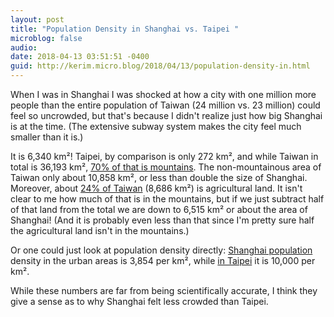 ```yaml
---
layout: post
title: "Population Density in Shanghai vs. Taipei "
microblog: false
audio: 
date: 2018-04-13 03:51:51 -0400
guid: http://kerim.micro.blog/2018/04/13/population-density-in.html
---
```

When I was in Shanghai I was shocked at how a city with one million more people than the entire population of Taiwan (24 million vs. 23 million) could feel so uncrowded, but that's because I didn't realize just how big Shanghai is at the time. (The extensive subway system makes the city feel much smaller than it is.)

It is 6,340 km²! Taipei, by comparison is only 272 km², and while Taiwan in total is 36,193 km², [70% of that is mountains](https://www.taiwanese-secrets.com/geography-of-taiwan/). The non-mountainous area of Taiwan only about 10,858 km², or less than double the size of Shanghai. Moreover, about [24% of Taiwan](http://www.nationsencyclopedia.com/Asia-and-Oceania/Taiwan-AGRICULTURE.html) (8,686 km²) is agricultural land. It isn't clear to me how much of that is in the mountains, but if we just subtract half of that land from the total we are down to 6,515 km² or about the area of Shanghai! (And it is probably even less than that since I'm pretty sure half the agricultural land isn't in the mountains.)

Or one could just look at population density directly: [Shanghai population](https://www.shanghaihighlights.com/essential/) density in the urban areas is 3,854 per km², while [in Taipei](http://worldpopulationreview.com/countries/taiwan-population/) it is 10,000 per km². 

While these numbers are far from being scientifically accurate, I think they give a sense as to why Shanghai felt less crowded than Taipei.
